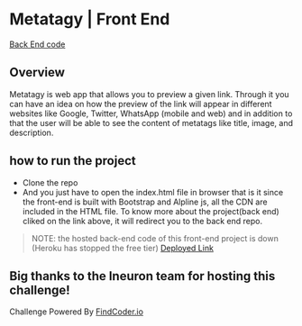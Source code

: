 # Metatagy | Front End

[Back End code](https://github.com/issa-hassane/metatagy_backend)

## Overview
Metatagy is web app that allows you to preview a given link. Through it you can have an idea on how the preview of the link will appear in different websites like Google, Twitter, WhatsApp (mobile and web) and in addition to that the user will be able to see the content of metatags like title, image, and description.

## how to run the project

- Clone the repo
- And you just have to open the index.html file in browser that is it since the front-end is built with Bootstrap and Alpline js, all the CDN are included in
the HTML file. To know more about the project(back end) cliked on the link above, it will redirect you to the back end repo.

> NOTE: the hosted back-end code of this front-end project is down (Heroku has stopped the free tier)
[Deployed Link](https://issa-hassane.github.io/metatagy_frontend/)


## Big thanks to the Ineuron team for hosting this challenge!

Challenge Powered By [FindCoder.io](https://www.findcoder.io/)



